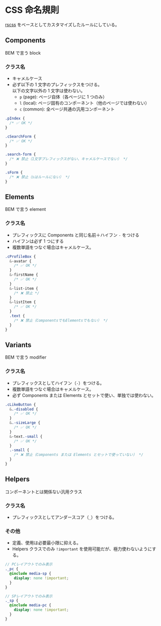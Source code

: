 # CSS 命名規則

[rscss](https://rscss.io/) をベースとしてカスタマイズしたルールにしている。

## Components

BEM で言う block

### クラス名

- キャメルケース
- 必ず以下の 1 文字のプレフィックスをつける。<br>
  以下の文字以外の 1 文字は使わない。
  - `p` (page): ページ自体（各ページに 1 つのみ）
  - `l` (local): ページ固有のコンポーネント（他のページでは使わない）
  - `c` (common): 全ページ共通の汎用コンポーネント

```scss
.pIndex {
  /* ✅ OK */
}

.cSearchForm {
  /* ✅ OK */
}

.search-form {
  /* ❌ 禁止（1文字プレフィックスがない、キャメルケースでない） */
}

.sForm {
  /* ❌ 禁止（sはルールにない） */
}
```

## Elements

BEM で言う element

### クラス名

- プレフィックスに Components と同じ名前＋ハイフン `-` をつける
- ハイフンは必ず 1 つにする
- 複数単語をつなぐ場合はキャメルケース。

```scss
.cProfileBox {
  &-avatar {
    /* ✅ OK */
  }
  &-firstName {
    /* ✅ OK */
  }
  &-list-item {
    /* ❌ 禁止 */
  }
  &-listItem {
    /* ✅ OK */
  }
  .text {
    /* ❌ 禁止（ComponentsでもElementsでもない） */
  }
}
```

## Variants

BEM で言う modifier

### クラス名

- プレフィックスとしてハイフン（`-`）をつける。
- 複数単語をつなぐ場合はキャメルケース。
- 必ず Components または Elements とセットで使い、単独では使わない。

```scss
.cLikeButton {
  &.-disabled {
    /* ✅ OK */
  }
  &.-sizeLarge {
    /* ✅ OK */
  }
  &-text.-small {
    /* ✅ OK */
  }
  .-small {
    /* ❌ 禁止（Components または Elements とセットで使っていない） */
  }
}
```

## Helpers

コンポーネントとは関係ない汎用クラス

### クラス名

- プレフィックスとしてアンダースコア（`_`）をつける。

### その他

- 定義、使用は必要最小限に抑える。
- Helpers クラスでのみ `!important` を使用可能だが、極力使わないようにする。

```scss
// PCレイアウトでのみ表示
._pc {
  @include media-sp {
    display: none !important;
  }
}

// SPレイアウトでのみ表示
._sp {
  @include media-pc {
    display: none !important;
  }
}
```
